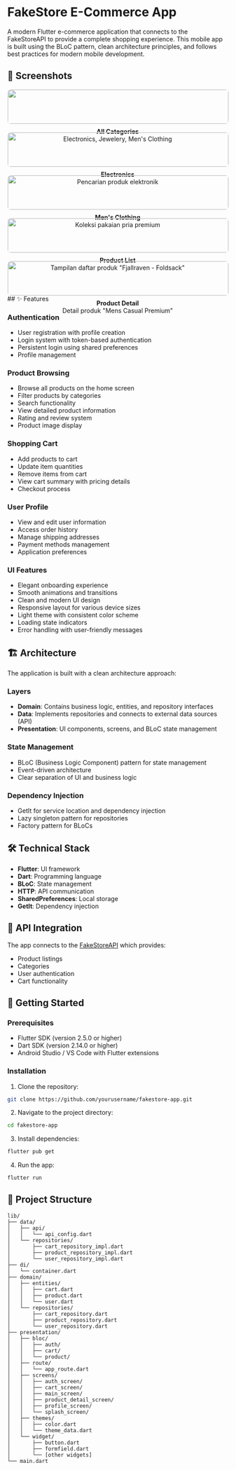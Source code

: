 # FakeStore E-Commerce App

A modern Flutter e-commerce application that connects to the FakeStoreAPI to provide a complete shopping experience. This mobile app is built using the BLoC pattern, clean architecture principles, and follows best practices for modern mobile development.

## 📱 Screenshots

<div style="display: flex; flex-wrap: wrap; gap: 20px; justify-content: start">

<!-- Baris 1 - Kategori -->
<div style="flex: 1 1 30%; min-width: 300px; text-align: center">
  <img src="images/documentation/all-categories.png" style="width: 100%; border: 1px solid #eee; border-radius: 8px"/>
  <p style="margin-top: 8px">
    <strong>All Categories</strong><br/>
    Electronics, Jewelery, Men's Clothing
  </p>
</div>

<div style="flex: 1 1 30%; min-width: 300px; text-align: center">
  <img src="images/documentation/electronics.png" style="width: 100%; border: 1px solid #eee; border-radius: 8px"/>
  <p style="margin-top: 8px">
    <strong>Electronics</strong><br/>
    Pencarian produk elektronik
  </p>
</div>

<div style="flex: 1 1 30%; min-width: 300px; text-align: center">
  <img src="images/documentation/mens-clothing.png" style="width: 100%; border: 1px solid #eee; border-radius: 8px"/>
  <p style="margin-top: 8px">
    <strong>Men's Clothing</strong><br/>
    Koleksi pakaian pria premium
  </p>
</div>

<!-- Baris 2 - Product View -->
<div style="flex: 1 1 30%; min-width: 300px; text-align: center">
  <img src="images/documentation/product-list.png" style="width: 100%; border: 1px solid #eee; border-radius: 8px"/>
  <p style="margin-top: 8px">
    <strong>Product List</strong><br/>
    Tampilan daftar produk "Fjallraven - Foldsack"
  </p>
</div>

<div style="flex: 1 1 30%; min-width: 300px; text-align: center">
  <img src="images/documentation/product-detail.png" style="width: 100%; border: 1px solid #eee; border-radius: 8px"/>
  <p style="margin-top: 8px">
    <strong>Product Detail</strong><br/>
    Detail produk "Mens Casual Premium"
  </p>
</div>

</div>
## ✨ Features

### Authentication

- User registration with profile creation
- Login system with token-based authentication
- Persistent login using shared preferences
- Profile management

### Product Browsing

- Browse all products on the home screen
- Filter products by categories
- Search functionality
- View detailed product information
- Rating and review system
- Product image display

### Shopping Cart

- Add products to cart
- Update item quantities
- Remove items from cart
- View cart summary with pricing details
- Checkout process

### User Profile

- View and edit user information
- Access order history
- Manage shipping addresses
- Payment methods management
- Application preferences

### UI Features

- Elegant onboarding experience
- Smooth animations and transitions
- Clean and modern UI design
- Responsive layout for various device sizes
- Light theme with consistent color scheme
- Loading state indicators
- Error handling with user-friendly messages

## 🏗️ Architecture

The application is built with a clean architecture approach:

### Layers

- **Domain**: Contains business logic, entities, and repository interfaces
- **Data**: Implements repositories and connects to external data sources (API)
- **Presentation**: UI components, screens, and BLoC state management

### State Management

- BLoC (Business Logic Component) pattern for state management
- Event-driven architecture
- Clear separation of UI and business logic

### Dependency Injection

- GetIt for service location and dependency injection
- Lazy singleton pattern for repositories
- Factory pattern for BLoCs

## 🛠️ Technical Stack

- **Flutter**: UI framework
- **Dart**: Programming language
- **BLoC**: State management
- **HTTP**: API communication
- **SharedPreferences**: Local storage
- **GetIt**: Dependency injection

## 📡 API Integration

The app connects to the [FakeStoreAPI](https://fakestoreapi.com/) which provides:

- Product listings
- Categories
- User authentication
- Cart functionality

## 🚀 Getting Started

### Prerequisites

- Flutter SDK (version 2.5.0 or higher)
- Dart SDK (version 2.14.0 or higher)
- Android Studio / VS Code with Flutter extensions

### Installation

1. Clone the repository:

```bash
git clone https://github.com/yourusername/fakestore-app.git
```

2. Navigate to the project directory:

```bash
cd fakestore-app
```

3. Install dependencies:

```bash
flutter pub get
```

4. Run the app:

```bash
flutter run
```

## 📁 Project Structure

```
lib/
├── data/
│   ├── api/
│   │   └── api_config.dart
│   └── repositories/
│       ├── cart_repository_impl.dart
│       ├── product_repository_impl.dart
│       └── user_repository_impl.dart
├── di/
│   └── container.dart
├── domain/
│   ├── entities/
│   │   ├── cart.dart
│   │   ├── product.dart
│   │   └── user.dart
│   └── repositories/
│       ├── cart_repository.dart
│       ├── product_repository.dart
│       └── user_repository.dart
├── presentation/
│   ├── bloc/
│   │   ├── auth/
│   │   ├── cart/
│   │   └── product/
│   ├── route/
│   │   └── app_route.dart
│   ├── screens/
│   │   ├── auth_screen/
│   │   ├── cart_screen/
│   │   ├── main_screen/
│   │   ├── product_detail_screen/
│   │   ├── profile_screen/
│   │   └── splash_screen/
│   ├── themes/
│   │   ├── color.dart
│   │   └── theme_data.dart
│   └── widget/
│       ├── button.dart
│       ├── formfield.dart
│       └── [other widgets]
└── main.dart
```
